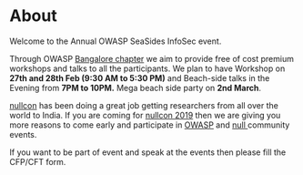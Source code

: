 # About

Welcome to the Annual OWASP SeaSides InfoSec event. 

Through OWASP [Bangalore chapter](https://www.owasp.org/index.php/Bangalore) we aim to provide free of cost premium workshops and talks to all the participants. We plan to have Workshop on **27th and 28th Feb \(9:30 AM to 5:30 PM\)** and Beach-side talks in the Evening from **7PM to 10PM.** Mega beach side party on **2nd March**.

[nullcon](https://nullcon.net/website/) has been doing a great job getting researchers from all over the world to India. If you are coming for [nullcon 2019](https://nullcon.net/website/) then we are giving you more reasons to come early and participate in [OWASP](https://www.owasp.org/index.php/Main_Page) and [null ](https://null.co.in/)community events.

If you want to be part of event and speak at the events then please fill the CFP/CFT form.


